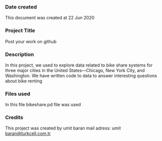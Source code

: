 ### Date created
This document was created at 22 Jun 2020

### Project Title
Post your work on github

### Description
In this project, we used to explore data related to bike share systems for three major cities in the United States—Chicago, New York City, and Washington. We have written code to data to answer interesting questions about bike renting

### Files used
In this file bikeshare.pd file was used

### Credits
This project was created by umit baran
mail adress: umit baran@turkcell.com.tr


